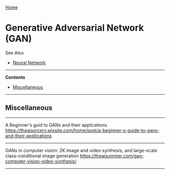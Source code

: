 [Home](Readme.md)
# Generative Adversarial Network (GAN)

See Also

  - [Neural Network](NeuralNetwork.md)

---

**Contents**

- [Miscellaneous](GAN.md#miscellaneous)

---

## Miscellaneous

---

A Beginner's guid to GANs and their applications
https://theaisorcery.wixsite.com/home/post/a-beginner-s-guide-to-gans-and-their-applications

---

GANs in computer vision: 2K image and video synthesis, and large-scale class-conditional image generation
https://theaisummer.com/gan-computer-vision-video-synthesis/

---